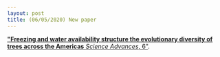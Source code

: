 ```yaml
---
layout: post
title: (06/05/2020) New paper
---
```


<a href="https://advances.sciencemag.org/content/6/19/eaaz5373/tab-pdf">**"Freezing and water availability structure the evolutionary diversity of trees across the Americas** *Science Advances*, 6"</a>.
